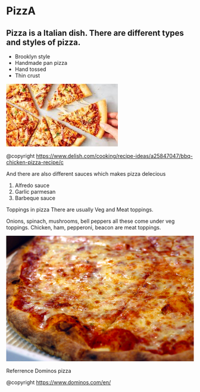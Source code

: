 # PizzA
## Pizza is a Italian dish. There are different types and styles of pizza.
- Brooklyn style
- Handmade pan pizza
- Hand tossed 
- Thin crust



![](pizza.jpg)

@copyright https://www.delish.com/cooking/recipe-ideas/a25847047/bbq-chicken-pizza-recipe/c

And there are also different sauces which makes pizza delecious
1. Alfredo sauce
2. Garlic parmesan
3. Barbeque sauce 

Toppings in pizza
There are usually Veg and Meat toppings. 

Onions, spinach, mushrooms, bell peppers all these come under veg toppings.
Chicken, ham, pepperoni, beacon are meat toppings.

![](NYPizzaPie.jpg)


Referrence 
Dominos pizza

@copyright https://www.dominos.com/en/
